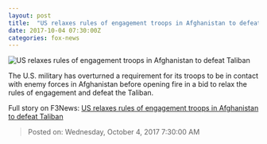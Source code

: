 ```yaml
---
layout: post
title:  "US relaxes rules of engagement troops in Afghanistan to defeat Taliban"
date: 2017-10-04 07:30:00Z
categories: fox-news
---
```


![US relaxes rules of engagement troops in Afghanistan to defeat Taliban](http://a57.foxnews.com/images.foxnews.com/content/fox-news/us/2017/10/04/us-relaxes-rules-engagement-troops-in-afghanistan-to-defeat-taliban/_jcr_content/image.img.jpg/0/0/1507102450024.jpg?ve=1)

The U.S. military has overturned a requirement for its troops to be in contact with enemy forces in Afghanistan before opening fire in a bid to relax the rules of engagement and defeat the Taliban.


Full story on F3News: [US relaxes rules of engagement troops in Afghanistan to defeat Taliban](http://www.f3nws.com/n/GBN3WJ)

> Posted on: Wednesday, October 4, 2017 7:30:00 AM

